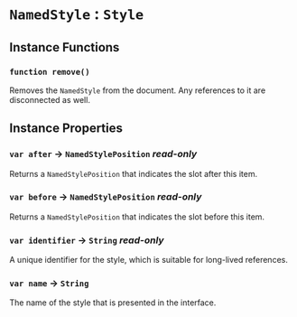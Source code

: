 # `NamedStyle` : `Style`

## Instance Functions

### `function remove()`

Removes the `NamedStyle` from the document. Any references to it are disconnected as well.   
  


## Instance Properties

### `var after` → `NamedStylePosition` _read-only_

Returns a `NamedStylePosition` that indicates the slot after this item.   
  


### `var before` → `NamedStylePosition` _read-only_

Returns a `NamedStylePosition` that indicates the slot before this item.   
  


### `var identifier` → `String` _read-only_

A unique identifier for the style, which is suitable for long-lived references.   
  


### `var name` → `String`

The name of the style that is presented in the interface.   
  

